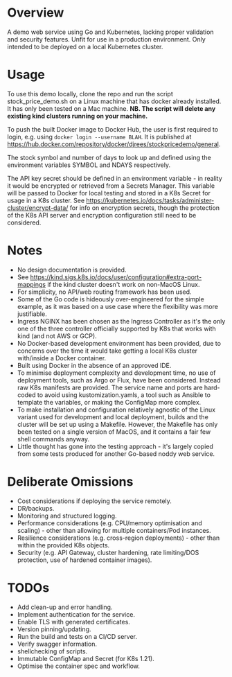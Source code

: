 # Overview

A demo web service using Go and Kubernetes, lacking proper validation and security features. Unfit for use in a production environment. Only intended to be deployed on a local Kubernetes cluster.

# Usage

To use this demo locally, clone the repo and run the script stock_price_demo.sh on a Linux machine that has docker already installed. It has only been tested on a Mac machine.
**NB. The script will delete any existing kind clusters running on your machine.**

To push the built Docker image to Docker Hub, the user is first required to login, e.g. using `docker login --username BLAH`. It is published at https://hub.docker.com/repository/docker/djrees/stockpricedemo/general.

The stock symbol and number of days to look up and defined using the environment variables SYMBOL and NDAYS respectively.

The API key secret should be defined in an environment variable - in reality it would be encrypted or retrieved from a Secrets Manager. This variable will be passed to Docker for local testing and stored in a K8s Secret for usage in a K8s cluster. See https://kubernetes.io/docs/tasks/administer-cluster/encrypt-data/ for info on encryption secrets, though the protection of the K8s API server and encryption configuration still need to be considered.

# Notes

* No design documentation is provided.
* See https://kind.sigs.k8s.io/docs/user/configuration#extra-port-mappings if the kind cluster doesn't work on non-MacOS Linux.
* For simplicity, no API/web routing framework has been used.
* Some of the Go code is hideously over-engineered for the simple example, as it was based on a use case where the flexibility was more justifiable.
* Ingress NGINX has been chosen as the Ingress Controller as it's the only one of the three controller officially supported by K8s that works with kind (and not AWS or GCP).
* No Docker-based development environment has been provided, due to concerns over the time it would take getting a local K8s cluster with/inside a Docker container.
* Built using Docker in the absence of an approved IDE.
* To minimise deployment complexity and development time, no use of deployment tools, such as Argo or Flux, have been considered. Instead raw K8s manifests are provided. The service name and ports are hard-coded to avoid using kustomization.yamls, a tool such as Ansible to template the variables, or making the ConfigMap more complex.
* To make installation and configuration relatively agnostic of the Linux variant used for development and local deployment, builds and the cluster will be set up using a Makefile. However, the Makefile has only been tested on a single version of MacOS, and it contains a fair few shell commands anyway.
* Little thought has gone into the testing approach - it's largely copied from some tests produced for another Go-based noddy web service.

# Deliberate Omissions

* Cost considerations if deploying the service remotely.
* DR/backups.
* Monitoring and structured logging.
* Performance considerations (e.g. CPU/memory optimisation and scaling) - other than allowing for multiple containers/Pod instances.
* Resilience considerations (e.g. cross-region deployments) - other than within the provided K8s objects.
* Security (e.g. API Gateway, cluster hardening, rate limiting/DOS protection, use of hardened container images).

# TODOs

* Add clean-up and error handling.
* Implement authentication for the service.
* Enable TLS with generated certificates.
* Version pinning/updating.
* Run the build and tests on a CI/CD server.
* Verify swagger information.
* shellchecking of scripts.
* Immutable ConfigMap and Secret (for K8s 1.21).
* Optimise the container spec and workflow.
